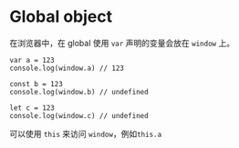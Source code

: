 # Global object

在浏览器中，在 global 使用 `var` 声明的变量会放在 `window` 上。

```text
var a = 123
console.log(window.a) // 123

const b = 123
console.log(window.b) // undefined

let c = 123
console.log(window.c) // undefined
```

可以使用 `this` 来访问 `window`，例如`this.a`

